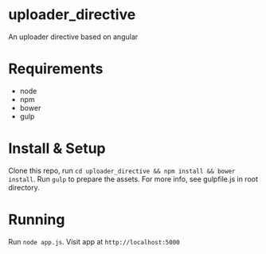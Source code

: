 # uploader_directive
An uploader directive based on angular

# Requirements
* node
* npm
* bower
* gulp

# Install & Setup
Clone this repo, run `cd uploader_directive && npm install && bower install`.
Run `gulp` to prepare the assets. For more info, see gulpfile.js in root directory.

# Running
Run `node app.js`.
Visit app at `http://localhost:5000`